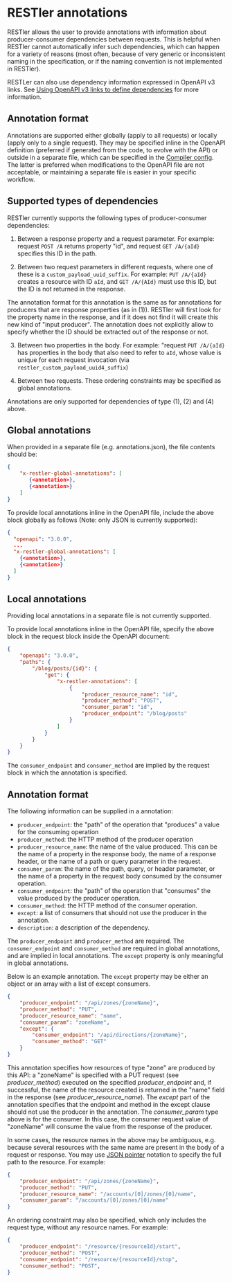# RESTler annotations

RESTler allows the user to provide annotations with information about producer-consumer dependencies between requests.  This is helpful when RESTler cannot automatically infer such dependencies, which can happen for a variety of reasons (most often, because of very generic or inconsistent naming in the specification, or if the naming convention is not implemented in RESTler).

RESTLer can also use dependency information expressed in OpenAPI v3 links.  See [Using OpenAPI v3 links to define dependencies](Links.md) for more information.

## Annotation format

Annotations are supported either globally (apply to all requests) or locally (apply only to a single request).  They may be specified inline in the OpenAPI definition (preferred if generated from the code, to evolve with the API) or outside in a separate file,
which can be specified in the [Compiler config](CompilerConfig.md).  The latter is preferred when modifications to the OpenAPI file are not acceptable, or maintaining a separate file is easier in your specific workflow.

## Supported types of dependencies
RESTler currently supports the following types of producer-consumer dependencies:
1. Between a response property and a request parameter.
For example: request ```POST /A``` returns property "id", and request ```GET /A/{aId}``` specifies this ID in the path.

2. Between two request parameters in different requests, where one of these is a ```custom_payload_uuid_suffix```.
For example: ```PUT /A/{aId}``` creates a resource with ID ```aId```, and ```GET /A/{AId}``` must use this ID, but the ID is not returned in the response.

The annotation format for this annotation is the same as for annotations for producers that are response properties (as in (1)). RESTler will first look for the property name in the response, and if it does not find it will create this new kind of "input producer". The annotation does not explicitly allow to specify whether the ID should be extracted out of the response or not.

3. Between two properties in the body.
For example: "request ```PUT /A/{aId}``` has properties in the body that also need to refer to ```aId```, whose value is unique for each request invocation (via ```restler_custom_payload_uuid4_suffix```)

4. Between two requests.  These ordering constraints may be specified as global annotations.

Annotations are only supported for dependencies of type (1), (2) and (4) above.


## Global annotations

When provided in a separate file (e.g. annotations.json), the file contents should be:

```json
{
    "x-restler-global-annotations": [
       {<annotation>},
       {<annotation>}
    ]
}
```

To provide local annotations inline in the OpenAPI file,
include the above block globally as follows (Note: only JSON is currently supported):

```json
{
  "openapi": "3.0.0",
  ...
  "x-restler-global-annotations": [
    {<annotation>},
    {<annotation>}
  ]
}
```


## Local annotations

Providing local annotations in a separate file is not currently supported.

To provide local annotations inline in the OpenAPI file, specify the above block in the request block inside the OpenAPI document:

```json
{
    "openapi": "3.0.0",
    "paths": {
        "/blog/posts/{id}": {
            "get": {
                "x-restler-annotations": [
                    {
                        "producer_resource_name": "id",
                        "producer_method": "POST",
                        "consumer_param": "id",
                        "producer_endpoint": "/blog/posts"
                    }
                ]
            }
        }
    }
}
```

The `consumer_endpoint` and `consumer_method` are implied by the request block in which the annotation is specified.

## Annotation format

The following information can be supplied in a annotation:

- `producer_endpoint`: the "path" of the operation that "produces" a value for the consuming operation
- `producer_method`: the HTTP method of the producer operation
- `producer_resource_name`: the name of the value produced. This can be the name of a property in the response body, the name of a response header, or the name of a path or query parameter in the request.
- `consumer_param`: the name of the path, query, or header parameter, or the name of a property in the request body consumed by the consumer operation.
- `consumer_endpoint`: the "path" of the operation that "consumes" the value produced by the producer operation.
- `consumer_method`: the HTTP method of the consumer operation.
- `except`: a list of consumers that should not use the producer in the annotation.
- `description`: a description of the dependency.

The `producer_endpoint` and `producer_method` are required. The `consumer_endpoint` and `consumer_method` are required in global annotations, and are implied in local annotations. The `except` property is only meaningful in global annotations.

Below is an example annotation.  The ```except``` property may be either an object or an array with a list of except consumers.

```json
{
    "producer_endpoint": "/api/zones/{zoneName}",
    "producer_method": "PUT",
    "producer_resource_name": "name",
    "consumer_param": "zoneName",
    "except": {
        "consumer_endpoint": "/api/directions/{zoneName}",
        "consumer_method": "GET"
    }
}
```

This annotation specifies how resources of type "zone" are produced by this API: a "zoneName" is specified with a PUT request (see *producer_method*) executed on the specified *producer_endpoint* and, if successful, the name of the resource created is returned in the "name" field in the response (see *producer_resource_name*). The *except* part of the annotation specifies that the endpoint and method in the except clause should not use the producer in the annotation.  The *consumer_param* type above is for the consumer. In this case, the consumer request value of "zoneName" will consume the value from the response of the producer.

In some cases, the resource names in the above may be ambiguous, e.g. because several resources with the same name are present in the body of a request or response.  You may use [JSON pointer][] notation to specify the full path to the resource.  For example:

[JSON pointer]: https://tools.ietf.org/html/rfc6901

```json
{
    "producer_endpoint": "/api/zones/{zoneName}",
    "producer_method": "PUT",
    "producer_resource_name": "/accounts/[0]/zones/[0]/name",
    "consumer_param": "/accounts/[0]/zones/[0]/name"
}
```

An ordering constraint may also be specified, which only includes the request type,
without any resource names.  For example:

```json
{
    "producer_endpoint": "/resource/{resourceId}/start",
    "producer_method": "POST",
    "consumer_endpoint": "/resource/{resourceId}/stop",
    "consumer_method": "POST",
}
```
